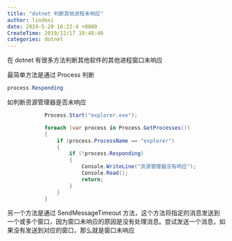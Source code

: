 ```yaml
---
title: "dotnet 判断其他进程未响应"
author: lindexi
date: 2024-5-20 16:22:4 +0800
CreateTime: 2019/12/17 19:48:40
categories: dotnet
---
```


在 dotnet 有很多方法判断其他软件的其他进程窗口未响应

<!--more-->


<!-- CreateTime:2019/12/17 19:48:40 -->



最简单方法是通过 Process 判断

```csharp
process.Responding
```

如判断资源管理器是否未响应

```csharp
            Process.Start("explorer.exe");

            foreach (var process in Process.GetProcesses())
            {
                if (process.ProcessName == "explorer")
                {
                    if (!process.Responding)
                    {
                        Console.WriteLine("资源管理器没有响应");
                        Console.Read();
                        return;
                    }
                }
            }
```

另一个方法是通过 SendMessageTimeout 方法，这个方法将指定的消息发送到一个或多个窗口，因为窗口未响应的原因是没有处理消息。尝试发送一个消息，如果没有发送到对应的窗口，那么就是窗口未响应

